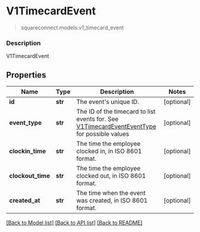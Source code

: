 # V1TimecardEvent
> squareconnect.models.v1_timecard_event

### Description

V1TimecardEvent

## Properties
Name | Type | Description | Notes
------------ | ------------- | ------------- | -------------
**id** | **str** | The event&#39;s unique ID. | [optional] 
**event_type** | **str** | The ID of the timecard to list events for. See [V1TimecardEventEventType](#type-v1timecardeventeventtype) for possible values | [optional] 
**clockin_time** | **str** | The time the employee clocked in, in ISO 8601 format. | [optional] 
**clockout_time** | **str** | The time the employee clocked out, in ISO 8601 format. | [optional] 
**created_at** | **str** | The time when the event was created, in ISO 8601 format. | [optional] 

[[Back to Model list]](../README.md#documentation-for-models) [[Back to API list]](../README.md#documentation-for-api-endpoints) [[Back to README]](../README.md)


